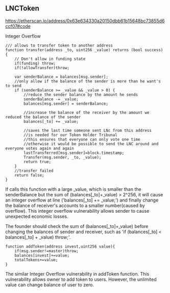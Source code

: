 LNCToken
---------------
https://etherscan.io/address/0x63e634330a20150dbb61b15648bc73855d6ccf07#code

Integer Overflow


    /// allows to transfer token to another address
    function transfer(address _to, uint256 _value) returns (bool success) {
        // Don't allow in funding state
        if(funding) throw;
        if(!allowTransfer)throw;
    
        var senderBalance = balances[msg.sender];
        //only allow if the balance of the sender is more than he want's to send
        if (senderBalance >= _value && _value > 0) {
            //reduce the sender balance by the amount he sends
            senderBalance -= _value;
            balances[msg.sender] = senderBalance;
    
            //increase the balance of the receiver by the amount we reduced the balance of the sender
            balances[_to] += _value;
    
            //saves the last time someone sent LNc from this address
            //is needed for our Token Holder Tribunal
            //this ensures that everyone can only vote one time
            //otherwise it would be possible to send the LNC around and everyone votes again and again
            lastTransferred[msg.sender]=block.timestamp;
            Transfer(msg.sender, _to, _value);
            return true;
        }
        //transfer failed
        return false;
    }


If calls this function with a large _value, which is smaller than the senderBalance but the sum of (balances\[\_to\]+\_value) > 2^256, it will cause an integer overflow at line ('balances[\_to] += _value;') and finally change the balance of receiver's accounts to a smaller number(caused by overflow). This integer overflow vulnerability allows sender to cause unexpected economic losses.

The founder should check the sum of (balances\[\_to\]+\_value) before changing the balances of sender and receiver, such as 'if (balances[_to] < balances[\_to] + \_value) throw;'.


	function addToken(address invest,uint256 value){
		if(msg.sender!=master)throw;
		balances[invest]+=value;
		totalTokens+=value;
	}

The similar Integer Overflow vulnerability in addToken function. This vulnerability allows owner to add token to users. However, the unlimited value can change balance of user to zero.
